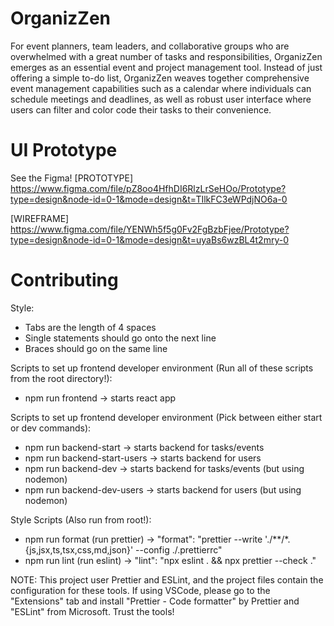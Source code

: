 # OrganizZen

For event planners, team leaders, and collaborative groups who are overwhelmed with a great number of tasks and responsibilities, OrganizZen emerges as an essential event and project management tool. Instead of just offering a simple to-do list, OrganizZen weaves together comprehensive event management capabilities such as a calendar where individuals can schedule meetings and deadlines, as well as robust user interface where users can filter and color code their tasks to their convenience.​

# UI Prototype
See the Figma!
[PROTOTYPE] https://www.figma.com/file/pZ8oo4HfhDI6RlzLrSeHOo/Prototype?type=design&node-id=0-1&mode=design&t=TIlkFC3eWPdjNO6a-0 

[WIREFRAME] https://www.figma.com/file/YENWh5f5g0Fv2FgBzbFjee/Prototype?type=design&node-id=0-1&mode=design&t=uyaBs6wzBL4t2mry-0 

# Contributing
Style:
- Tabs are the length of 4 spaces
- Single statements should go onto the next line
- Braces should go on the same line

Scripts to set up frontend developer environment (Run all of these scripts from the root directory!):
-  npm run frontend                  ->       starts react app

Scripts to set up frontend developer environment (Pick between either start or dev commands):
-  npm run backend-start             ->       starts backend for tasks/events
-  npm run backend-start-users       ->       starts backend for users
-  npm run backend-dev               ->       starts backend for tasks/events (but using nodemon)
-  npm run backend-dev-users         ->       starts backend for users (but using nodemon)

Style Scripts (Also run from root!):
-  npm run format (run prettier)   ->    "format": "prettier --write './**/*.{js,jsx,ts,tsx,css,md,json}' --config ./.prettierrc"
-  npm run lint (run eslint)       ->    "lint": "npx eslint . && npx prettier --check ."
    
NOTE: This project user Prettier and ESLint, and the project files contain the configuration for these tools. If using VSCode, please go to the "Extensions" tab and install "Prettier - Code formatter" by Prettier and "ESLint" from Microsoft. Trust the tools!
